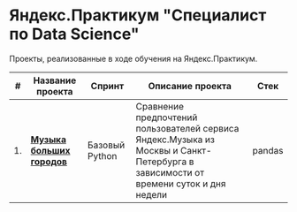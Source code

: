 # Яндекс.Практикум "Специалист по Data Science"

Проекты, реализованные в ходе обучения на Яндекс.Практикум.

| #    | Название проекта  |   Спринт            | Описание проекта  | Стек |
| ---- | ------------------| ------------------- | ----------------- | ---- |
| 1.   | [<b>Музыка больших городов</b>](https://github.com/Mc1air/Y.Projects/tree/main/1.%20Yandex_Music) | Базовый Python |Сравнение предпочтений пользователей сервиса Яндекс.Музыка из Москвы и Санкт-Петербурга в зависимости от времени суток и дня недели | pandas |
